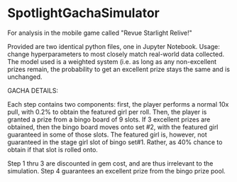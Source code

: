 # SpotlightGachaSimulator
For analysis in the mobile game called "Revue Starlight Relive!"

Provided are two identical python files, one in Jupyter Notebook.
Usage: change hyperparameters to most closely match real-world data collected.
The model used is a weighted system (i.e. as long as any non-excellent prizes remain, the probability to get an excellent prize stays the same and is unchanged.

GACHA DETAILS:

Each step contains two components: first, the player performs a normal 10x pull, with 0.2% to obtain the featured girl per roll. Then, the player is granted a prize from a bingo board of 9 slots. If 3 excellent prizes are obtained, then the bingo board moves onto set #2, with the featured girl guaranteed in some of those slots.
The featured girl is, however, not guaranteed in the stage girl slot of bingo set#1. Rather, as 40% chance to obtain if that slot is rolled onto.

Step 1 thru 3 are discounted in gem cost, and are thus irrelevant to the simulation.
Step 4 guarantees an excellent prize from the bingo prize pool.
